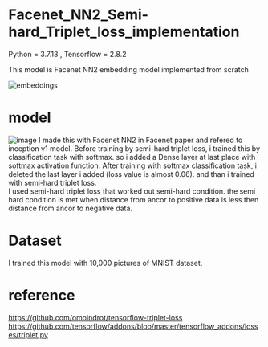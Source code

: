 # Facenet_NN2_Semi-hard_Triplet_loss_implementation

Python = 3.7.13 , Tensorflow = 2.8.2

This model is Facenet NN2 embedding model implemented from scratch

![embeddings](https://user-images.githubusercontent.com/93965016/180638922-3e3b2d10-5db9-4fcc-b840-d56c6772dd43.jpg)


# model
![image](https://user-images.githubusercontent.com/93965016/180639053-77540cd0-0f85-4910-9a5c-c879b76728ad.png)
I made this with Facenet NN2 in Facenet paper and refered to inception v1 model.
Before training by semi-hard triplet loss, i trained this by classification task with softmax. so i added a Dense layer at last place with softmax activation function. After training with softmax classification task, i deleted the last layer i added (loss value is almost 0.06). and than i trained with semi-hard triplet loss.<br>
I used semi-hard triplet loss that worked out semi-hard condition. the semi hard condition is met when distance from ancor to positive data is less then distance from ancor to negative data. 
# Dataset
I trained this model with 10,000 pictures of MNIST dataset.

# reference

https://github.com/omoindrot/tensorflow-triplet-loss <br>
https://github.com/tensorflow/addons/blob/master/tensorflow_addons/losses/triplet.py
